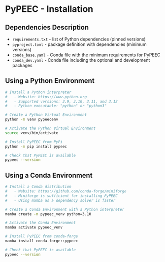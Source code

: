 # PyPEEC - Installation

## Dependencies Description

* `requirements.txt` - list of Python dependencies (pinned versions)
* `pyproject.toml` - package definition with dependencies (minimum versions)
* `conda_base.yaml` - Conda file with the minimum requirements for PyPEEC
* `conda_dev.yaml` - Conda file including the optional and development packages

## Using a Python Environment

```bash
# Install a Python interpreter
#   - Website: https://www.python.org
#   - Supported versions: 3.9, 3.10, 3.11, and 3.12
#   - Python executable: "python" or "python3"

# Create a Python Virtual Environment
python -m venv pypeecenv

# Activate the Python Virtual Environment
source venv/bin/activate

# Install PyPEEC from PyPi
python -m pip install pypeec

# Check that PyPEEC is available
pypeec --version
```

## Using a Conda Environment

```bash
# Install a Conda distribution
#   - Website: https://github.com/conda-forge/miniforge
#   - Miniforge is sufficient for installing PyPEEC
#   - Using mamba as a dependency solver is faster

# Create a Conda Environment with a Python interpreter
mamba create -n pypeec_venv python=3.10

# Activate the Conda Environment
mamba activate pypeec_venv

# Install PyPEEC from conda-forge
mamba install conda-forge::pypeec

# Check that PyPEEC is available
pypeec --version
```
